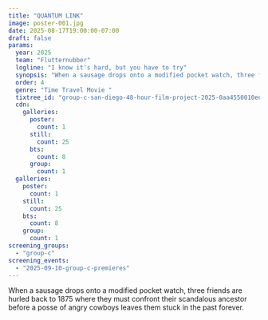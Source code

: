 ```yaml
---
title: "QUANTUM LINK"
image: poster-001.jpg
date: 2025-08-17T19:00:00-07:00
draft: false
params:
  year: 2025
  team: "Flutternubber"
  logline: "I know it's hard, but you have to try"
  synopsis: "When a sausage drops onto a modified pocket watch, three friends are hurled back to 1875 where they must confront their scandalous ancestor before a posse of angry cowboys leaves them stuck in the past forever."
  order: 4
  genre: "Time Travel Movie "
  tixtree_id: "group-c-san-diego-48-hour-film-project-2025-0aa4550010ed"
  cdn:
    galleries:
      poster:
        count: 1
      still:
        count: 25
      bts:
        count: 8
      group:
        count: 1
  galleries:
    poster:
      count: 1
    still:
      count: 25
    bts:
      count: 8
    group:
      count: 1
screening_groups:
  - "group-c"
screening_events:
  - "2025-09-10-group-c-premieres"
---
```

When a sausage drops onto a modified pocket watch, three friends are hurled back to 1875 where they must confront their scandalous ancestor before a posse of angry cowboys leaves them stuck in the past forever.
